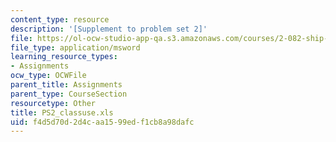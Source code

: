 ```yaml
---
content_type: resource
description: '[Supplement to problem set 2]'
file: https://ol-ocw-studio-app-qa.s3.amazonaws.com/courses/2-082-ship-structural-analysis-design-13-122-spring-2003/f4d5d70d2d4caa1599edf1cb8a98dafc_PS2_classuse.xls
file_type: application/msword
learning_resource_types:
- Assignments
ocw_type: OCWFile
parent_title: Assignments
parent_type: CourseSection
resourcetype: Other
title: PS2_classuse.xls
uid: f4d5d70d-2d4c-aa15-99ed-f1cb8a98dafc
---
```

